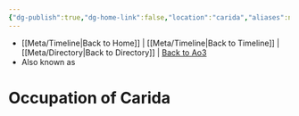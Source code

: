 ```yaml
---
{"dg-publish":true,"dg-home-link":false,"location":"carida","aliases":null,"tags":["event","unfinished"],"permalink":"/battles-major-events-wars-eras/occupation-of-carida/","dgHomeLink":false,"dgPassFrontmatter":true}
---
```


- [[Meta/Timeline\|Back to Home]] | [[Meta/Timeline\|Back to Timeline]] | [[Meta/Directory\|Back to Directory]] | [Back to Ao3](https://archiveofourown.org/works/19334440/chapters/45992584)
- Also known as 

# Occupation of Carida
